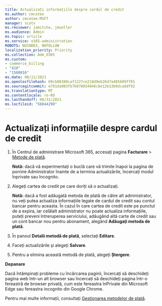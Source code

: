 ```yaml
---
title: Actualizați informațiile despre cardul de credit
ms.author: cmcatee
author: cmcatee-MSFT
manager: scotv
ms.reviewer: jamitche, jmueller
ms.audience: Admin
ms.topic: article
ms.service: o365-administration
ROBOTS: NOINDEX, NOFOLLOW
localization_priority: Priority
ms.collection: Adm_O365
ms.custom:
- commerce_billing
- "428"
- "1500016"
ms.date: 08/11/2021
ms.openlocfilehash: 69cb08380caf1227ce218d9eb26d7a485609ff01
ms.sourcegitcommit: e781da003fb7b878854846cbe12b13b9dca8df92
ms.translationtype: MT
ms.contentlocale: ro-RO
ms.lasthandoff: 08/31/2021
ms.locfileid: "58844290"
---
```

# <a name="update-credit-card-information"></a>Actualizați informațiile despre cardul de credit

1. În Centrul de administrare Microsoft 365, accesați pagina **Facturare** \> [Metode de plată](https://go.microsoft.com/fwlink/p/?linkid=2018806).

    **Notă:** dacă vă experimentați o buclă care vă trimite înapoi la pagina de pornire Administrator înainte de a termina actualizările, încercați modul Inprivate sau Incognito.
  
2. Alegeți cartea de credit pe care doriți să o actualizați.

    **Notă:** dacă a fost adăugată metoda de plată de către alt administrator, nu veți putea actualiza informațiile legate de cardul de credit sau contul bancar pentru aceasta. În cazul în care cartea de credit este pe punctul de a expira, iar celălalt administrator nu poate actualiza informațiile, puteți preveni întreruperea serviciului, adăugând altă carte de credit sau un cont bancar nou pentru abonament, alegând **Adăugați metoda de plată**.
  
3. În panoul **Detalii metodă de plată**, selectați **Editare**.

4. Faceți actualizările și alegeți **Salvare**.

5. Pentru a elimina această metodă de plată, alegeți **Ștergere**.

**Depanare**

Dacă întâmpinați probleme cu încărcarea paginii, încercați să deschideți pagina web într-un alt browser sau încercați să deschideți pagina într-o fereastră de browser privată, cum este fereastra InPrivate din Microsoft Edge sau fereastra incognito din Google Chrome. 

Pentru mai multe informații, consultați [Gestionarea metodelor de plată](https://docs.microsoft.com/microsoft-365/commerce/billing-and-payments/manage-payment-methods).